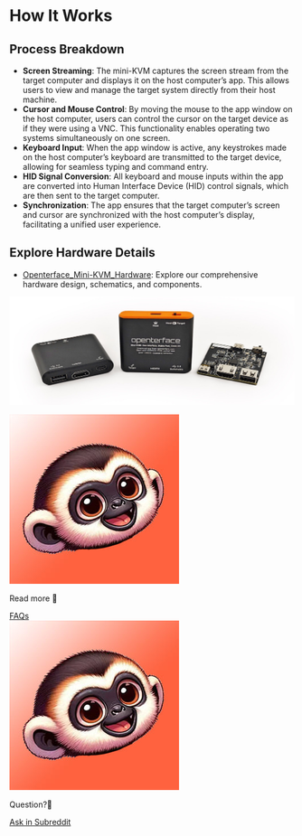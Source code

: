 # How It Works

## Process Breakdown

- **Screen Streaming**: The mini-KVM captures the screen stream from the target computer and displays it on the host computer’s app. This allows users to view and manage the target system directly from their host machine.
- **Cursor and Mouse Control**: By moving the mouse to the app window on the host computer, users can control the cursor on the target device as if they were using a VNC. This functionality enables operating two systems simultaneously on one screen.
- **Keyboard Input**: When the app window is active, any keystrokes made on the host computer’s keyboard are transmitted to the target device, allowing for seamless typing and command entry.
- **HID Signal Conversion**: All keyboard and mouse inputs within the app are converted into Human Interface Device (HID) control signals, which are then sent to the target computer.
- **Synchronization**: The app ensures that the target computer’s screen and cursor are synchronized with the host computer’s display, facilitating a unified user experience.

## Explore Hardware Details

- [Openterface_Mini-KVM_Hardware](https://github.com/TechxArtisan/Openterface_Mini-KVM_Hardware): Explore our comprehensive hardware design, schematics, and components.

![openterface-mini-kvm-product-with-PCB](/images/product/openterface-mini-kvm-product-with-PCB.jpg)

<section class="dialogue-section-white" id="dialogues-section">
    <div class="container">
        <div class="callout-button-container">
            <div class="dialogue-bubble" id="op-bubble">
                <img src="/images/op-avatar.jpg" alt="Avatar" class="avatar" draggable="false">
                <p>Read more 📖</p>
                <a href="/faq" class="md-button md-button--primary" id="join-waitlist-button">FAQs</a>
            </div>
            <div class="dialogue-bubble" id="op-bubble">
                <img src="/images/op-avatar.jpg" alt="Avatar" class="avatar" draggable="false">
                <p>Question?🤔</p>
                <a href="https://www.reddit.com/r/Openterface_miniKVM/" class="md-button md-button--primary" id="join-waitlist-button">Ask in Subreddit</a>
            </div>
        </div>
    </div>
</section>